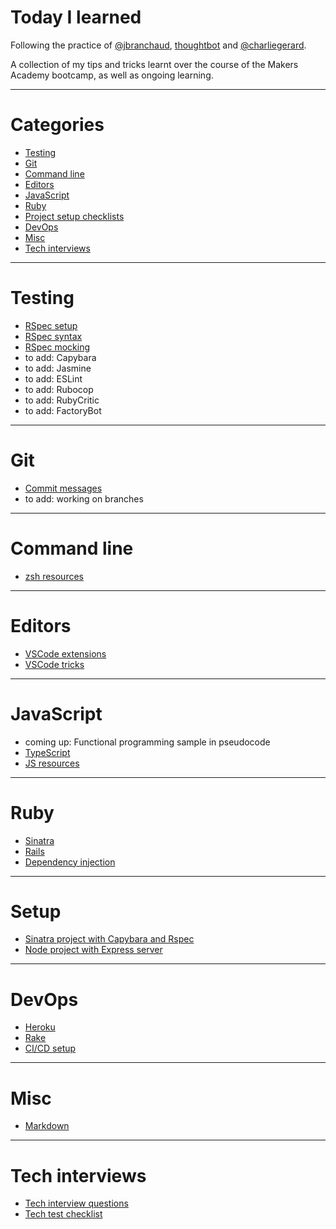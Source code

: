 # Today I learned

Following the practice of [@jbranchaud](https://github.com/jbranchaud/til), [thoughtbot](https://github.com/thoughtbot/til) and [@charliegerard](https://github.com/charliegerard/dev-notes). 

A collection of my tips and tricks learnt over the course of the Makers Academy bootcamp, as well as ongoing learning.

---

# Categories

* [Testing](#testing)
* [Git](#git)
* [Command line](#command-line)
* [Editors](#editors)
* [JavaScript](#javascript)
* [Ruby](#ruby)
* [Project setup checklists](#setup)
* [DevOps](#devops)
* [Misc](#misc)
* [Tech interviews](#tech-interviews)

---

# Testing

* [RSpec setup](testing/rspec-setup.md)
* [RSpec syntax](testing/rspec-syntax.md)
* [RSpec mocking](testing/rspec-mocks.md)
* to add: Capybara
* to add: Jasmine
* to add: ESLint
* to add: Rubocop
* to add: RubyCritic
* to add: FactoryBot

---

# Git

* [Commit messages](git/commit-messages.md)
* to add: working on branches

---

# Command line

* [zsh resources](command-line/zsh.md)

---

# Editors

* [VSCode extensions](editors/vscode-extensions.md)
* [VSCode tricks](editors/vscode-tricks.md)

---

# JavaScript

* coming up: Functional programming sample in pseudocode
* [TypeScript](javascript/typescript.md)
* [JS resources](javascript/js-resources.md)

---

# Ruby  

* [Sinatra](ruby/sinatra.md)
* [Rails](ruby/rails.md)
* [Dependency injection](ruby/dependency-injection.md)

---

# Setup

* [Sinatra project with Capybara and Rspec](setup/sinatra-capybara-rspec.md)
* [Node project with Express server](setup/node-express.md)

---

# DevOps

* [Heroku](devops/heroku.md)
* [Rake](devops/rake.md)
* [CI/CD setup](devops/ci-cd.md)

---

# Misc

* [Markdown](misc/markdown-cheatsheet.md)

---

# Tech interviews

* [Tech interview questions](tech-interviews/questions.md)
* [Tech test checklist](tech-interviews/tech-test-checklist.md)